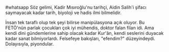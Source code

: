 #whatsapp 
Söz gelimi, Kadir Mısıroğlu'nu tarihçi, Aidin Salih'i şifacı saymayacak kadar tarih, biyoloji ve hadis ilmi bilmelidir.

 İnsan tek taraflı olup tek şeyi bilirse manipülasyona açık oluyor. Bu FETÖ'nün parlak çocukları çok iyi mühendis, doktor falan filan idi. Ama kendi dini gündemlerine sahip olacak kadar Kur'ân, kendi seslerini duyacak kadar sanat bilmiyorlardı. Felsefeye bakışları, "efendim?" düzeyindeydi. Dolayısıyla, piyondular.